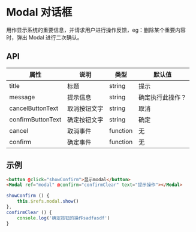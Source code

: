 # Modal 对话框

用作显示系统的重要信息，并请求用户进行操作反馈，eg：删除某个重要内容时，弹出 Modal 进行二次确认。


## API

属性 | 说明 | 类型 | 默认值
----|-----|------|------
|  title  | 标题 | string  | 提示  |
|  message  | 提示信息 | string  |  确定执行此操作？ |
|  cancelButtonText  | 取消按钮文字 | string  | 取消  |
|  confirmButtonText  | 确定按钮文字 | string  | 确定 |
|  cancel  | 取消事件 | function  | 无 |
|  confirm  | 确定事件 | function  | 无 |



## 示例

```html
<button @click="showConfirm">显示modal</button>
<Modal ref="modal" @confirm="confirmClear" text="提示操作"></Modal>
```

```js
showConfirm () {
    this.$refs.modal.show()
},
confirmClear () {
    console.log('确定按钮的操作sadfasdf')
}
```
